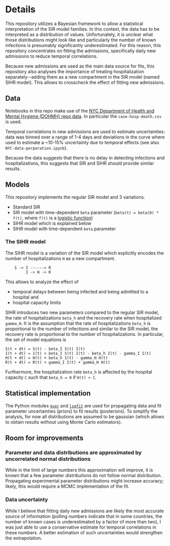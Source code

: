 # Details

This repository utilizes a Bayesian framework to allow a statistical interpretation of the SIR model families.
In this context, the data has to be interpreted as a distribution of values.
Unfortunately, it is unclear what those distributions might look like and particularly the number of known infections is presumably significantly underestimated.
For this reason, this repository concentrates on fitting the admissions, specifically daily new admissions to reduce temporal correlations.

Because new admissions are used as the main data source for fits, this repository also analyses the importance of treating hospitalization separately--adding them as a new compartment in the SIR model (named SIHR model).
This allows to crosscheck the effect of fitting new admissions.

## Data

Notebooks in this repo make use of the  [NYC Department of Health and Mental Hygiene (DOHMH) repo data](https://github.com/nychealth/coronavirus-data).
In particular the `case-hosp-death.csv` is used.

Temporal correlations in new admissions are used to estimate uncertainties: data was binned over a range of 1-4 days and deviations in the curve where used to estimate a ~10-15% uncertainty due to temporal effects (see also `NYC-data-perparation.ipynb`).

Because the data suggests that there is no delay in detecting infections and hospitalizations, this suggests that SIR and SIHR should provide similar results.

## Models

This repository implements the regular SIR model and 3 variations.
* Standard SIR
* SIR model with time-dependent `beta` parameter (`beta(t) = beta(0) * f(t)`, where `f(t)` is a [logistic function](https://en.wikipedia.org/wiki/Logistic_function))
* SIHR model which is explained below
* SIHR model with time-dependent `beta` parameter

### The SIHR model

The SIHR model is a variation of the SIR model which explicitly encodes the number of hospitalizations `H` as a new compartment.
```
    S -> I ------> R
         I -> H -> R
```
This allows to analyze the effect of
* temporal delays between being infected and being admitted to a hospital and
* hospital capacity limits

SIHR introduces two new parameters compared to the regular SIR model,
the rate of hospitalizations `beta_h` and the recovery rate when hospitalized `gamma_H`.
It is the assumption that the rate of hospitalizations `beta_h` is proportional to the number of infections and similar to the SIR model, the recovery rate is proportional to the number of hospitalizations.
In particular, the set of model equations is
```
S(t + dt) = S(t) - beta_I S(t) I(t)
I(t + dt) = I(t) + beta_I S(t) I(t) - beta_h I(t) - gamma_I I(t)
H(t + dt) = H(t) + beta_h I(t) - gamma_H H(t)
R(t + dt) = R(t) + gamma_I I(t) + gamma_H H(t)
```
Furthermore, the hospitalization rate `beta_h` is affected by the hospital capacity `C` such that `beta_h = 0` if `H(t) > C`.

## Statistical implementation

The Python modules [`gvar`](https://github.com/gplepage/gvar) and [`lsqfit`](https://github.com/gplepage/lsqfit) are used for propagating data and fit parameter uncertainties (priors) to fit results (posteriors).
To simplify the analysis, for now all distributions are assumed to be gaussian (which allows to obtain results without using Monte Carlo estimators).


## Room for improvements

### Parameter and data distributions are approximated by uncorrelated normal distributions

While in the limit of large numbers this approximation will improve, it is known that a few parameter distributions do not follow normal distribution.
Propagating experimental parameter distributions might increase accuracy; likely, this would require a MCMC implementation of the fit.

### Data uncertainty

While I believe that fitting daily new admissions are likely the most accurate source of information (polling numbers indicate that in some countries, the number of known cases is underestimated by a factor of more than two), I was just able to use a conservative estimate for temporal correlations in these numbers.
A better estimation of such uncertainties would strengthen the extrapolation.
